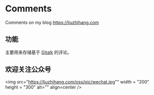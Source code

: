 # Comments
Comments on my blog https://liuzhihang.com

## 功能

主要用来存储基于 [Gitalk](https://github.com/gitalk/gitalk) 的评论。

## 欢迎关注公众号

<img src="https://liuzhihang.com/oss/pic/wechat.jpg"" width = "200" height = "300" alt="" align=center />

